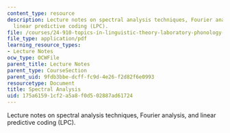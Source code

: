 ```yaml
---
content_type: resource
description: Lecture notes on spectral analysis techniques, Fourier analysis, and
  linear predictive coding (LPC).
file: /courses/24-910-topics-in-linguistic-theory-laboratory-phonology-spring-2007/175a61591cf2a5a8f0d502887ad61724_lec5_spectral.pdf
file_type: application/pdf
learning_resource_types:
- Lecture Notes
ocw_type: OCWFile
parent_title: Lecture Notes
parent_type: CourseSection
parent_uid: 9fdb3bbe-dcff-fc9d-4e26-f2d82f6e0993
resourcetype: Document
title: Spectral Analysis
uid: 175a6159-1cf2-a5a8-f0d5-02887ad61724
---
```

Lecture notes on spectral analysis techniques, Fourier analysis, and linear predictive coding (LPC).


